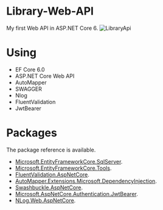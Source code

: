 # Library-Web-API
My first Web API in ASP.NET Core 6.
![LibraryApi](https://github.com/BSzczerba/Library-Web-API/assets/129983724/ef9a8f87-d415-443d-b5a4-49a1e002b27b)
# Using
* EF Core 6.0
* ASP.NET Core Web API
* AutoMapper 
* SWAGGER
* Nlog
* FluentValidation
* JwtBearer
# Packages
The package reference is available.
* [Microsoft.EntityFrameworkCore.SqlServer](https://www.nuget.org/packages/Microsoft.EntityFrameworkCore.SqlServer/).
* [Microsoft.EntityFrameworkCore.Tools](https://www.nuget.org/packages/Microsoft.EntityFrameworkCore.Tools/8.0.0-preview.7.23375.4). 
* [FluentValidation.AspNetCore](https://www.nuget.org/packages/FluentValidation.AspNetCore).
* [AutoMapper.Extensions.Microsoft.DependencyInjection](https://www.nuget.org/packages/AutoMapper.Extensions.Microsoft.DependencyInjection).
* [Swashbuckle.AspNetCore](https://www.nuget.org/packages/Swashbuckle.AspNetCore).
* [Microsoft.AspNetCore.Authentication.JwtBearer](https://www.nuget.org/packages/Microsoft.AspNetCore.Authentication.JwtBearer/8.0.0-preview.7.23375.9).
* [NLog.Web.AspNetCore](https://www.nuget.org/packages/NLog.Web.AspNetCore).
